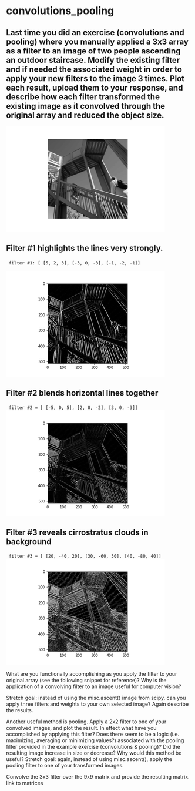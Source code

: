 # convolutions_pooling

## Last time you did an exercise (convolutions and pooling) where you manually applied a 3x3 array as a filter to an image of two people ascending an outdoor staircase. Modify the existing filter and if needed the associated weight in order to apply your new filters to the image 3 times. Plot each result, upload them to your response, and describe how each filter transformed the existing image as it convolved through the original array and reduced the object size.

![](ascent.png)

## Filter #1 highlights the lines very strongly.
<code> filter #1: [ [5, 2, 3], [-3, 0, -3], [-1, -2, -1]] </code>

![](detailed.png)



## Filter #2 blends horizontal lines together
<code> filter #2 = [ [-5, 0, 5], [2, 0, -2], [3, 0, -3]] </code>
![](blend.png)

## Filter #3 reveals cirrostratus clouds in background
<code> filter #3 = [ [20, -40, 20], [30, -60, 30], [40, -80, 40]] </code>
![](clouds.png)

What are you functionally accomplishing as you apply the filter to your original array (see the following snippet for reference)? Why is the application of a convolving filter to an image useful for computer vision? 

Stretch goal: instead of using the misc.ascent() image from scipy, can you apply three filters and weights to your own selected image? Again describe the results.


Another useful method is pooling. Apply a 2x2 filter to one of your convolved images, and plot the result. In effect what have you accomplished by applying this filter? Does there seem to be a logic (i.e. maximizing, averaging or minimizing values?) associated with the pooling filter provided in the example exercise (convolutions & pooling)? Did the resulting image increase in size or decrease? Why would this method be useful? Stretch goal: again, instead of using misc.ascent(), apply the pooling filter to one of your transformed images.


Convolve the 3x3 filter over the 9x9 matrix and provide the resulting matrix. link to matrices
